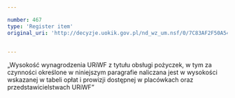 ```yaml
---

number: 467
type: 'Register item'
original_uri: 'http://decyzje.uokik.gov.pl/nd_wz_um.nsf/0/7C83AF2F50A5423EC12572DD0032957F?OpenDocument'


---
```


„Wysokość wynagrodzenia URiWF z tytułu obsługi pożyczek, w tym za czynności określone w niniejszym paragrafie naliczana jest w wysokości wskazanej w tabeli opłat i prowizji dostępnej w placówkach oraz przedstawicielstwach URiWF”

